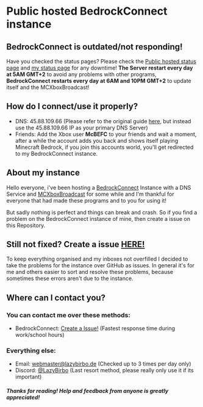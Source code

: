 
# Public hosted BedrockConnect instance

## BedrockConnect is outdated/not responding!
Have you checked the status pages? Please check the [Public hosted status page](https://bcstatus.xyz/status/bedrock) and [my status page](https://status.lazybirbo.de/status/all) for any downtime!
**The Server restart every day at 5AM GMT+2** to avoid any problems with other programs, **BedrockConnect restarts every day at 6AM and 10PM GMT+2** to update itself and the MCXboxBroadcast! 

## How do I connect/use it properly?

 - DNS: 45.88.109.66 (Please refer to the original guide [here](https://github.com/Pugmatt/BedrockConnect?tab=readme-ov-file#tutorials), but instead use the 45.88.109.66 IP as your primary DNS Server)
 - Friends: Add the Xbox user **McBEFC** to your friends and wait a moment, after a while the account adds you back and shows itself playing Minecraft Bedrock, if you join this accounts world, you'll get redirected to my BedrockConnect instance.

## About my instance
Hello everyone, i've been hosting a [BedrockConnect](https://github.com/Pugmatt/BedrockConnect) Instance with a DNS Service and [MCXboxBroadcast](https://github.com/rtm516/MCXboxBroadcast) for some while and I'm thankful for everyone that had made these programs and to you for using it!

But sadly nothing is perfect and things can break and crash. So if you find a problem on the BedrockConnect instance of mine, then create a issue on this Repository.

## Still not fixed? Create a issue [HERE!](https://github.com/LazyBirb/LazyBirb/issues/new/choose)

To keep everything organised and my inboxes not overfilled I decided to take the problems for the instance over GitHub as issues. In general it's for me and others easier to sort and resolve these problems, because sometimes these errors aren't due to the instance.
## Where can I contact you?

### You can contact me over these methods:

- BedrockConnect: [Create a Issue!](https://github.com/LazyBirb/LazyBirb/issues/new/choose) (Fastest response time during work/school hours)
### Everything else:

- Email: webmaster@lazybirbo.de (Checked up to 3 times per day only)
- Discord: [@LazyBirbo](https://discord.com/users/589383269594693645) (Last resort method, please really only use it if its important)
 



##### Thanks for reading! Help and feedback from anyone is greatly appreciated!
